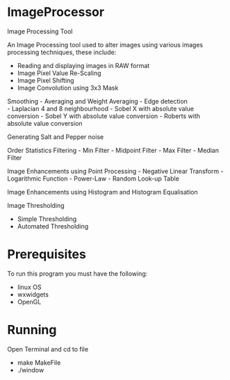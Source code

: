 ImageProcessor
==============

Image Processing Tool

An Image Processing tool used to alter images using various images processing techniques, these include:
  -	Reading and displaying images in RAW format 
  -	Image Pixel Value Re-Scaling 
  -	Image Pixel Shifting 
  -	Image Convolution using 3x3 Mask 
  
  Smoothing 
    - Averaging and Weight Averaging 
    - Edge detection  
    - Laplacian 4 and 8 neighbourhood
    - Sobel X with absolute value conversion 
    - Sobel Y with absolute value conversion
    - Roberts with absolute value conversion 
  
  Generating Salt and Pepper noise
  
  Order Statistics Filtering 
    - Min Filter 
    - Midpoint Filter 
    - Max Filter 
    - Median Filter
  
  Image Enhancements using Point Processing
    - Negative Linear Transform 
    - Logarithmic Function 
    - Power-Law 
    - Random Look-up Table  

  Image Enhancements using Histogram and Histogram Equalisation

  Image Thresholding
   - Simple Thresholding
   - Automated Thresholding


Prerequisites 
==============
To run this program you must have the following:

  - linux OS
  - wxwidgets
  - OpenGL

Running 
==============

Open Terminal and cd to file
  - make MakeFile
  - ./window
  
  

